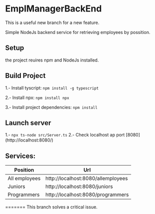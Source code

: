 # EmplManagerBackEnd


This is a useful new branch for a new feature.

Simple NodeJs backend service for retrieving employees by possition.

## Setup

the project reuires npm and NodeJs installed.

## Build Project

1.- Install tyscript: `npm install -g typescript`

2.- Install npx: `npm install npx`

3.- Install project dependencies: `npm install`

## Launch server

1.- `npx ts-node src/Server.ts`
2.- Check localhost ap port [8080] (http://localhost:8080/)

## Services:

| Position      | Url                                |
| ------------- | ---------------------------------- |
| All employees | http://localhost:8080/allemployees |
| Juniors       | http://localhost:8080/juniors      |
| Programmers   | http://localhost:8080/programmers  |
=======
This branch solves a critical issue.

